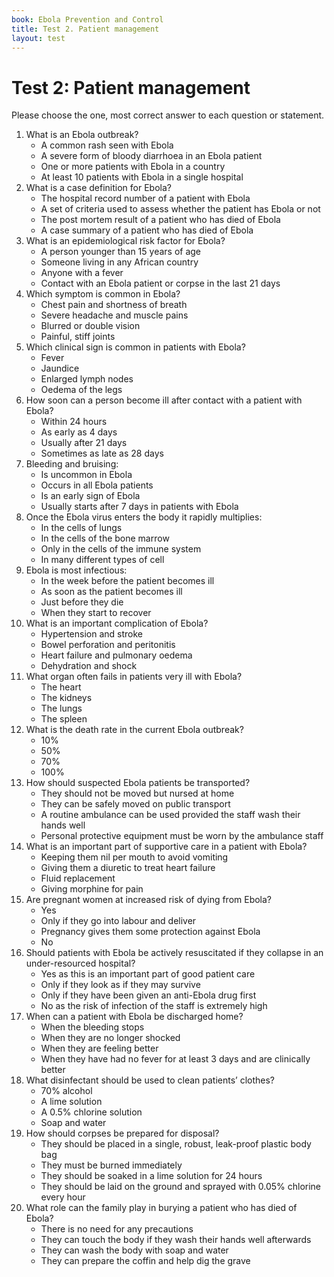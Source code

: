 ```yaml
---
book: Ebola Prevention and Control
title: Test 2. Patient management
layout: test
---
```


# Test 2: Patient management

Please choose the one, most correct answer to each question or statement.

1.	What is an Ebola outbreak?
	-	A common rash seen with Ebola
	-	A severe form of bloody diarrhoea in an Ebola patient
	+	One or more patients with Ebola in a country
	-	At least 10 patients with Ebola in a single hospital
2.	What is a case definition for Ebola?
	-	The hospital record number of a patient with Ebola
	+	A set of criteria used to assess whether the patient has Ebola or not
	-	The post mortem result of a patient who has died of Ebola
	-	A case summary of a patient who has died of Ebola
3.	What is an epidemiological risk factor for Ebola?
	-	A person younger than 15 years of age
	-	Someone living in any African country
	-	Anyone with a fever 
	+	Contact with an Ebola patient or corpse in the last 21 days
4.	Which symptom is common in Ebola?
	-	Chest pain and shortness of breath
	+	Severe headache and muscle pains
	-	Blurred or double vision
	-	Painful, stiff joints
5.	Which clinical sign is common in patients with Ebola?
	+	Fever
	-	Jaundice
	-	Enlarged lymph nodes
	-	Oedema of the legs
6.	How soon can a person become ill after contact with a patient with Ebola?
	-	Within 24 hours
	+	As early as 4 days
	-	Usually after 21 days
	-	Sometimes as late as 28 days
7.	Bleeding and bruising:
	-	Is uncommon in Ebola
	-	Occurs in all Ebola patients
	-	Is an early sign of Ebola
	+	Usually starts after 7 days in patients with Ebola
8.	Once the Ebola virus enters the body it rapidly multiplies:
	-	In the cells of lungs
	-	In the cells of the bone marrow
	-	Only in the cells of the immune system
	+	In many different types of cell
9.	Ebola is most infectious:
	-	In the week before the patient becomes ill
	-	As soon as the patient becomes ill
	+	Just before they die
	-	When they start to recover
10.	What is an important complication of Ebola?
	-	Hypertension and stroke
	-	Bowel perforation and peritonitis
	-	Heart failure and pulmonary oedema
	+	Dehydration and shock
11.	What organ often fails in patients very ill with Ebola?
	-	The heart
	+	The kidneys
	-	The lungs
	-	The spleen
12.	What is the death rate in the current Ebola outbreak?
	-	10%
	-	50%
	+	70%
	-	100%
13.	How should suspected Ebola patients be transported?
	-	They should not be moved but nursed at home
	-	They can be safely moved on public transport
	-	A routine ambulance can be used provided the staff wash their hands well
	+	Personal protective equipment must be worn by the ambulance staff
14.	What is an important part of supportive care in a patient with Ebola?
	-	Keeping them nil per mouth to avoid vomiting
	-	Giving them a diuretic to treat heart failure
	+	Fluid replacement
	-	Giving morphine for pain
15.	Are pregnant women at increased risk of dying from Ebola?
	+	Yes
	-	Only if they go into labour and deliver
	-	Pregnancy gives them some protection against Ebola
	-	No
16.	Should patients with Ebola be actively resuscitated if they collapse in an under-resourced hospital?
	-	Yes as this is an important part of good patient care
	-	Only if they look as if they may survive
	-	Only if they have been given an anti-Ebola drug first
	+	No as the risk of infection of the staff is extremely high
17.	When can a patient with Ebola be discharged home?
	-	When the bleeding stops
	-	When they are no longer shocked
	-	When they are feeling better
	+	When they have had no fever for at least 3 days and are clinically better
18.	What disinfectant should be used to clean patients’ clothes?
	-	70% alcohol
	-	A lime solution
	+	A 0.5% chlorine solution
	-	Soap and water
19.	How should corpses be prepared for disposal?
	+	They should be placed in a single, robust, leak-proof plastic body bag
	-	They must be burned immediately
	-	They should be soaked in a lime solution for 24 hours
	-	They should be laid on the ground and sprayed with 0.05% chlorine every hour
20.	What role can the family play in burying a patient who has died of Ebola?
	-	There is no need for any precautions
	-	They can touch the body if they wash their hands well afterwards
	-	They can wash the body with soap and water
	+	They can prepare the coffin and help dig the grave
